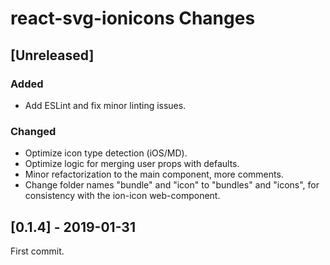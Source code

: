# react-svg-ionicons Changes

## \[Unreleased]

### Added

- Add ESLint and fix minor linting issues.

### Changed

- Optimize icon type detection (iOS/MD).
- Optimize logic for merging user props with defaults.
- Minor refactorization to the main component, more comments.
- Change folder names "bundle" and "icon" to "bundles" and "icons", for consistency with the ion-icon web-component.

## \[0.1.4] - 2019-01-31

First commit.
